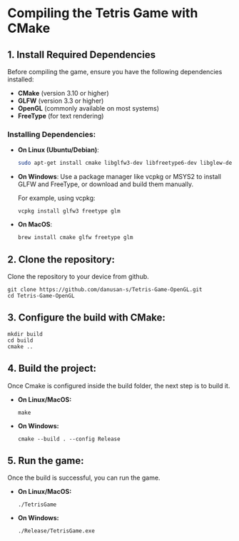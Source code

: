 # Compiling the Tetris Game with CMake

## 1. Install Required Dependencies

Before compiling the game, ensure you have the following dependencies installed:
- **CMake** (version 3.10 or higher)
- **GLFW** (version 3.3 or higher)
- **OpenGL** (commonly available on most systems)
- **FreeType** (for text rendering)

### Installing Dependencies:

- **On Linux (Ubuntu/Debian)**:
  ```bash
  sudo apt-get install cmake libglfw3-dev libfreetype6-dev libglew-dev libglm-dev
  ```

- **On Windows**:
  Use a package manager like vcpkg or MSYS2 to install GLFW and FreeType, or download and build them manually.

  For example, using vcpkg:
    ```
    vcpkg install glfw3 freetype glm
    ```

- **On MacOS**:
  ```
  brew install cmake glfw freetype glm
  ```

## 2. Clone the repository:

Clone the repository to your device from github.
```
git clone https://github.com/danusan-s/Tetris-Game-OpenGL.git
cd Tetris-Game-OpenGL
```

## 3. Configure the build with CMake:

```
mkdir build
cd build
cmake ..
```

## 4. Build the project:

Once Cmake is configured inside the build folder, the next step is to build it.

- **On Linux/MacOS:**
  ```
  make
  ```

- **On Windows:**
  ```
  cmake --build . --config Release
  ```

## 5. Run the game:

Once the build is successful, you can run the game.

- **On Linux/MacOS:**
  ```
  ./TetrisGame
  ```

- **On Windows:**
  ```
  ./Release/TetrisGame.exe
  ```

